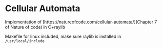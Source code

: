 # Cellular Automata

Implementation of [https://natureofcode.com/cellular-automata/](Chapter 7 of Nature of code) in C+raylib

Makefile for linux included, make sure raylib is installed in `/usr/local/include`
